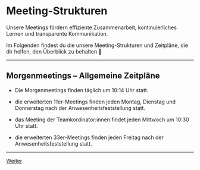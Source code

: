 # Meeting-Strukturen

Unsere Meetings fördern effiziente Zusammenarbeit, kontinuierliches Lernen und transparente Kommunikation.

Im Folgenden findest du die unsere Meeting-Strukturen und Zeitpläne, die dir helfen, den Überblick zu behalten 🚀

---

## Morgenmeetings – Allgemeine Zeitpläne

- Die Morgenmeetings finden täglich um 10:14 Uhr statt.

- die erweiterten 11er-Meetings finden jeden Montag, Dienstag und Donnerstag nach der Anwesenheitsfeststellung statt.

- das Meeting der Teamkordinator:innen findet jeden Mittwoch um 10:30 Uhr statt.

- die erweiterten 33er-Meetings finden jeden Freitag nach der Anwesenheitsfeststellung statt.

---

[Weiter](/docs/03-meetings/01-allgemein-morgens/README.md)
